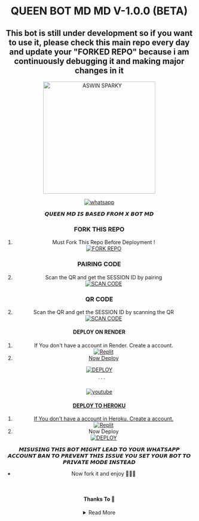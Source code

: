 <p align="center"> 
      <h1 align="center">QUEEN BOT MD MD V-1.0.0 (BETA)</h1>
      <h2 align="center">This bot is still under development so if you want to use it, please check this main repo every day and update your "FORKED REPO" because i am continuously debugging it and making major changes in it</h2>
     <div align="center">
           

</div>
  <a href="https://x-bot-md-qr.koyeb.app/pair">
        <p align="center">
   <img alt="ASWIN SPARKY" height="300" src="https://telegra.ph/file/0f5c8ecc4fa05336be42d.jpg">
              </p>
  </a>
</p>
   
<p align="center">

  <a aria-label="Join our support group" href="https://chat.whatsapp.com/DCw0WuzzJq66HLHhcjoAdD" target="_blank">
    <img alt="whatsapp" src="https://img.shields.io/badge/Join Group-25D366?style=for-the-badge&logo=whatsapp&logoColor=white" />
  </a>

  
<p align="center">
  
<div align="center">


𝙌𝙐𝙀𝙀𝙉 𝙈𝘿 𝙄𝙎 𝘽𝘼𝙎𝙀𝘿 𝙁𝙍𝙊𝙈 𝙓 𝘽𝙊𝙏 𝙈𝘿      


### FORK THIS REPO

1. Must Fork This Repo Before Deployment !
   <br> 
<a href="https://github.com/TENNORMODZCODER/QUEEN-BOT/fork"><img title="FORK REPO" src="https://img.shields.io/badge/FORK REPO-h?color=black&style=for-the-badge&logo=stackshare"></a>



### PAIRING CODE 

2. Scan the QR and get the SESSION ID by pairing 
   <br>
<a href='https://x-bot-md-qr.koyeb.app/pair' target="_blank"><img alt='SCAN CODE' src='https://img.shields.io/badge/get_pairing-100000?style=for-the-badge&logo=scan&logoColor=white&labelColor=black&color=black'/></a>
### QR CODE 

2. Scan the QR and get the SESSION ID by scanning the QR
   <br>
<a href='https://x-bot-md-qr.koyeb.app/qr' target="_blank"><img alt='SCAN CODE' src='https://img.shields.io/badge/Scan_qr-100000?style=for-the-badge&logo=scan&logoColor=white&labelColor=black&color=black'/></a>


#### DEPLOY ON RENDER

1. If You don't have a account in Render. Create a account.
    <br>
<a href='https://render.com' target="_blank"><img alt='Replit' src='https://img.shields.io/badge/-Create-black?style=for-the-badge&logo=render'/>
2. Now Deploy
    
<a href='https://dashboard.render.com/blueprint/new?repo=https://github.com/TENNORMODZCODER/QUEEN-BOT' target="_blank"><img alt='DEPLOY' src='https://img.shields.io/badge/-DEPLOY-black?style=for-the-badge&logo=render'/></a>
<br>


      ```
      
<a aria-label="Tutorial" href="https://youtu.be/OqYCvFNE4sU?si=YbPqnLBWeP8-2Yys" target="_blank">
    <img alt="youtube" src="https://img.shields.io/badge/Tutorial-FF0000?style=for-the-badge&logo=youtube&logoColor=white" />


#### DEPLOY TO HEROKU 

1. If You don't have a account in Heroku. Create a account.
    <br>
<a href='https://heroku.com' target="_blank"><img alt='Replit' src='https://img.shields.io/badge/-Create-black?style=for-the-badge&logo=heroku'/></a>
   <br>
2. Now Deploy
    <br>
<a href='https://dashboard.heroku.com/new?button-url=https%3A%2F%2Fgithub.com%2F&template=https%3A%2F%2Fgithub.com%2FTENNORMODZCODER%2FQUEEN-BOT%3Ftab%3Dreadme-ov-file' target="_blank"><img alt='DEPLOY' src='https://img.shields.io/badge/-DEPLOY-black?style=for-the-badge&logo=heroku'/></a>


𝙈𝙄𝙎𝙐𝙎𝙄𝙉𝙂 𝙏𝙃𝙄𝙎 𝘽𝙊𝙏 𝙈𝙄𝙂𝙃𝙏 𝙇𝙀𝘼𝘿 𝙏𝙊 𝙔𝙊𝙐𝙍 𝙒𝙃𝘼𝙏𝙎𝘼𝙋𝙋 𝘼𝘾𝘾𝙊𝙐𝙉𝙏 𝘽𝘼𝙉  𝙏𝙊 𝙋𝙍𝙀𝙑𝙀𝙉𝙏 𝙏𝙃𝙄𝙎 𝙄𝙎𝙎𝙐𝙀 𝙔𝙊𝙐 𝙎𝙀𝙏 𝙔𝙊𝙐𝙍 𝘽𝙊𝙏 𝙏𝙊 𝙋𝙍𝙄𝙑𝘼𝙏𝙀 𝙈𝙊𝘿𝙀 𝙄𝙉𝙎𝙏𝙀𝘼𝘿







* Now fork it and enjoy 🗿🙌🏻
<br>

#### Thanks To 🌠

<details close>
<summary>Read More</summary>

<br>


* [`TYLOR`](https://github.com/heyit-tylor) For the insufficient support 
* .[`ASWAN`](https://github.com/A-S-W-I-N-S-P-A-R-K-Y) for the bot base,, session ID generators and render deploy 🫡 
 
